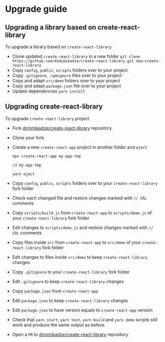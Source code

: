 # Upgrade guide

## Upgrading a library based on create-react-library

To upgrade a library based on `create-react-library`

- Clone updated `create-react-library` in a new folder `git clone https://github.com/dimimikadze/create-react-library.git new-create-react-library`
- Copy `config`, `public`, `scripts` folders over to your project
- Copy `.gitignore`, `.npmignore` files over to your project
- Copy and adapt `src/demo` folders over to your project
- Copy and adapt `package.json` file over to your project
- Update dependencies `yarn install`

## Upgrading create-react-library

To upgrade `create-react-library` project

- Fork [dimimikadze/create-react-library](https://github.com/dimimikadze/create-react-library.git) repository
- Clone your fork
- Create a new `create-react-app` project in another folder and `eject`

  ```sh
  npx create-react-app my-app-tmp

  cd my-app-tmp

  yarn eject
  ```

- Copy `config`, `public`, `scripts` folders over to your `create-react-library` fork folder
- Check each changed file and restore changes marked with `// CRL` comments

- Copy `scripts/build.js` from `create-react-app` to `scripts/demo.js` of your `create-react-library` fork folder
- Edit changes to `scripts/demo.js` and restore changes marked with `// CRL` comments

- Copy files inside `src` from `create-react-app` to `src/demo` of your `create-react-library` fork folder
- Edit changes to files inside `src/demo` to keep `create-react-library` changes

- Copy `.gitignore` to your `create-react-library` fork folder
- Edit `.gitignore` to keep `create-react-library` changes

- Copy `package.json` from `create-react-app`
- Edit `package.json` to keep `create-react-library` changes
- Edit `package.json` to have version equals to `create-react-app` version

- Check that `yarn start`, `yarn test`, `yarn build` and `yarn demo` scripts still work and produce the same output as before.

- Open a `PR` to [dimimikadze/create-react-library](https://github.com/dimimikadze/create-react-library.git) repository
